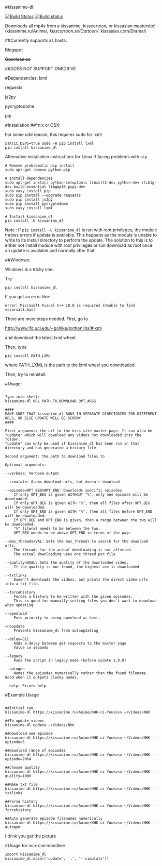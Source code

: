 #kissanime-dl

[![Build Status](https://travis-ci.org/wileyyugioh/kissanime_dl.svg?branch=master)](https://travis-ci.org/wileyyugioh/kissanime_dl)
[![Build status](https://ci.appveyor.com/api/projects/status/github/wileyyugioh/kissanime_dl?svg=true)](https://ci.appveyor.com/project/wileyyugioh/kissanime-dl)


Downloads all mp4s from a kissanime, kisscartoon, or kissasian mastersite!
(kissanime.ru/Anime/*, kisscartoon.se/Cartoon/*, kissasian.com/Drama/)

##Currently supports as hosts:

Blogspot

~~Openload.co~~


##DOES NOT SUPPORT ONEDRIVE


#Dependencies:
lxml

requests

js2py

pycryptodome

pip

#Installation
##*nix or OSX:

For some odd reason, this requires sudo for lxml
```
STATIC_DEPS=true sudo -H pip install lxml
pip install kissanime_dl
```

Alternative installation instructions for Linux if facing problems with  `pip`
```
# Remove problematic pip install
sudo apt-get remove python-pip

# Install dependencies
sudo apt-get install python-setuptools libxslt1-dev python-dev zlib1g-dev build-essential libgmp10 pypy-dev
sudo easy_install pip
sudo pip install --upgrade requests
sudo pip install js2py
sudo pip install pycryptodome
sudo easy_install lxml

# Install kissanime_dl
pip install -U kissanime_dl
```

Note :  If  `pip install -U kissanime_dl`  is run with root privileges,
        the module throws errors if update is available. This happens
        as the module is unable to write to its install directory to
        perform the update. The solution to this is to either not
        install module with root privileges or run download as root
        once an update is available and normally after that

##Windows:

Windows is a tricky one.

Try:
```
pip install kissanime_dl
```

If you get an error like:
```
error: Microsoft Visual C++ 10.0 is required (Unable to find vcvarsall.bat)
```

There are more steps needed. First, go to

http://www.lfd.uci.edu/~gohlke/pythonlibs/#lxml

and download the latest lxml wheel.

Then, type
```
pip install PATH_LXML
```
where PATH_LXML is the path to the lxml wheel you downloaded.

Then, try to reinstall.

#Usage:
```

Type into shell:
kissanime-dl URL PATH_TO_DOWNLOAD OPT_ARGS

####
MAKE SURE THAT kissanime_dl RUNS IN SEPARATE DIRECTORIES FOR DIFFERENT URLS, OR ELSE UPDATE WILL BE SCREWY
####

First argument: the url to the kiss-site master page. It can also be "update" which will download any videos not downloaded into the folder.
"update" can only be used if kissanime_dl has been run in that directory and has generated a history file

Second argument: the path to download files to

Optional arguments:

--verbose: Verbose output

--simulate: Grabs download urls, but doesn't download

--episode=OPT_BEG%OPT_END: Downloads specific episodes.
	If only OPT_BEG is given WITHOUT "%", only one episode will be downloaded.
	If only OPT_BEG is given WITH "%", then all files after OPT_BEG will be downloaded.
	If only OPT_END is given WITH "%", then all files before OPT_END will be downloaded.
	If OPT_BEG and OPT_END is given, then a range between the two will be downloaded.
	"%" literal needs to be between the two.
	OPT_BEG needs to be above OPT_END in terms of the page

--max_threads=VAL: Sets the max_threads to search for the download urls.
	The threads for the actual downloading is not affected.
	The actual downloading uses one thread per file

--quality=QUAL: Sets the quality of the downloaded video.
	If the quality is not found, the highest one is downloaded

--txtlinks
	Doesn't downloads the videos, but prints the direct video urls into a txt file.

--forcehistory
	Forces a history to be written with the given episodes.
	This is good for manually setting files you don't want to download when updating

—-openload
	Puts priority to using openload as host.

—noupdate
	Prevents kissanime_dl from autoupdating

--delay=SEC
	Adds a delay between get requests to the master page
	Value in seconds

--legacy
   	Runs the script in legacy mode (before update 1.9.0)

--autogen
	Names the episodes numerically rather than the found filename. Good when it outputs clunky names.

--help: Prints help
```


#Example Usage
```

##Initial run
kissanime-dl https://kissanime.ru/Anime/NHK-ni-Youkoso ~/Videos/NHK

##To update videos
kissanime-dl update ~/Videos/NHK

##Download one episode
kissanime-dl https://kissanime.ru/Anime/NHK-ni-Youkoso ~/Videos/NHK --episode=5

##Download range of episodes
kissanime-dl https://kissanime.ru/Anime/NHK-ni-Youkoso ~/Videos/NHK --episode=20%4

##Choose quality
kissanime-dl https://kissanime.ru/Anime/NHK-ni-Youkoso ~/Videos/NHK --quality=1080

##Make txt file
kissanime-dl https://kissanime.ru/Anime/NHK-ni-Youkoso ~/Videos/NHK --txtlinks

##Force history
kissanime-dl https://kissanime.ru/Anime/NHK-ni-Youkoso ~/Videos/NHK --forcehistory

##Auto generate episode filenames numerically
kissanime-dl https://kissanime.ru/Anime/NHK-ni-Youkoso ~/Videos/NHK --autogen
```
I think you get the picture

#Usage for non-commandline
```
import kissanime_dl
kissanime_dl.main(['update', '.', '--simulate'])
```
